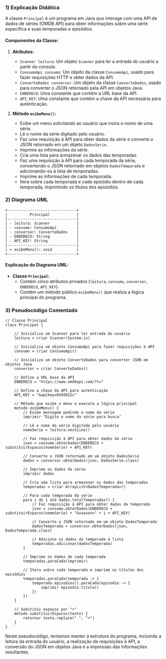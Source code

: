### 1) Explicação Didática

A classe `Principal` é um programa em Java que interage com uma API de dados de séries (OMDB API) para obter informações sobre uma série específica e suas temporadas e episódios.

#### Componentes da Classe:

1. **Atributos:**
    - `Scanner leitura`: Um objeto `Scanner` para ler a entrada do usuário a partir do console.
    - `ConsumoApi consumo`: Um objeto da classe `ConsumoApi`, usado para fazer requisições HTTP e obter dados da API.
    - `ConverteDados conversor`: Um objeto da classe `ConverteDados`, usado para converter o JSON retornado pela API em objetos Java.
    - `ENDERECO`: Uma constante que contém a URL base da API.
    - `API_KEY`: Uma constante que contém a chave da API necessária para autenticação.

2. **Método `exibeMenu()`:**
    - Exibe um menu solicitando ao usuário que insira o nome de uma série.
    - Lê o nome da série digitado pelo usuário.
    - Faz uma requisição à API para obter dados da série e converte o JSON retornado em um objeto `DadosSerie`.
    - Imprime as informações da série.
    - Cria uma lista para armazenar os dados das temporadas.
    - Faz uma requisição à API para cada temporada da série, convertendo o JSON retornado em objetos `DadosTemporada` e adicionando-os à lista de temporadas.
    - Imprime as informações de cada temporada.
    - Itera sobre cada temporada e cada episódio dentro de cada temporada, imprimindo os títulos dos episódios.

### 2) Diagrama UML

```plaintext
+-------------------------------+
|          Principal            |
|-------------------------------|
| - leitura: Scanner            |
| - consumo: ConsumoApi         |
| - conversor: ConverteDados    |
| - ENDERECO: String            |
| - API_KEY: String             |
|-------------------------------|
| + exibeMenu(): void           |
+-------------------------------+
```

#### Explicação do Diagrama UML:

- **Classe `Principal`:**
    - Contém cinco atributos privados (`leitura`, `consumo`, `conversor`, `ENDERECO`, `API_KEY`).
    - Contém um método público `exibeMenu()` que realiza a lógica principal do programa.

### 3) Pseudocódigo Comentado

```plaintext
// Classe Principal
class Principal {

    // Inicializa um Scanner para ler entrada do usuário
    leitura = criar Scanner(System.in)

    // Inicializa um objeto ConsumoApi para fazer requisições à API
    consumo = criar ConsumoApi()

    // Inicializa um objeto ConverteDados para converter JSON em objetos Java
    conversor = criar ConverteDados()

    // Define a URL base da API
    ENDERECO = "https://www.omdbapi.com/?t="

    // Define a chave da API para autenticação
    API_KEY = "&apikey=6585022c"

    // Método que exibe o menu e executa a lógica principal
    metodo exibeMenu() {
        // Exibe mensagem pedindo o nome da série
        imprimir "Digite o nome da série para busca"

        // Lê o nome da série digitado pelo usuário
        nomeSerie = leitura.nextLine()

        // Faz requisição à API para obter dados da série
        json = consumo.obterDados(ENDERECO + substituirEspacos(nomeSerie) + API_KEY)

        // Converte o JSON retornado em um objeto DadosSerie
        dados = conversor.obterDados(json, DadosSerie.class)

        // Imprime os dados da série
        imprimir dados

        // Cria uma lista para armazenar os dados das temporadas
        temporadas = criar ArrayList<DadosTemporada>()

        // Para cada temporada da série
        para i de 1 até dados.totalTemporadas() {
            // Faz requisição à API para obter dados da temporada
            json = consumo.obterDados(ENDERECO + substituirEspacos(nomeSerie) + "&season=" + i + API_KEY)

            // Converte o JSON retornado em um objeto DadosTemporada
            dadosTemporada = conversor.obterDados(json, DadosTemporada.class)

            // Adiciona os dados da temporada à lista
            temporadas.adicionar(dadosTemporada)
        }

        // Imprime os dados de cada temporada
        temporadas.paraCada(imprimir)

        // Itera sobre cada temporada e imprime os títulos dos episódios
        temporadas.paraCada(temporada -> {
            temporada.episodios().paraCada(episodio -> {
                imprimir episodio.titulo()
            })
        })
    }

    // Substitui espaços por "+"
    metodo substituirEspacos(texto) {
        retornar texto.replace(" ", "+")
    }
}
```

Neste pseudocódigo, tentamos manter a estrutura do programa, incluindo a leitura da entrada do usuário, a realização de requisições à API, a conversão do JSON em objetos Java e a impressão das informações resultantes.
